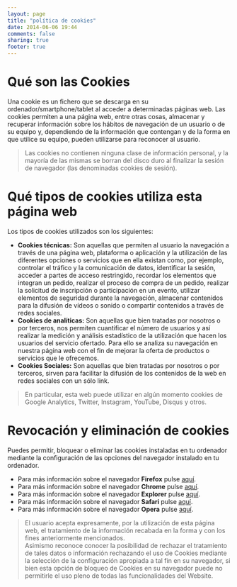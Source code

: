 ```yaml
---
layout: page
title: "política de cookies"
date: 2014-06-06 19:44
comments: false
sharing: true
footer: true
---
```

# Qué son las Cookies

Una cookie es un fichero que se descarga en su ordenador/smartphone/tablet al acceder a determinadas páginas web. Las cookies permiten a una página web, entre otras cosas, almacenar y recuperar información sobre los hábitos de navegación de un usuario o de su equipo y, dependiendo de la información que contengan y de la forma en que utilice su equipo, pueden utilizarse para reconocer al usuario.

> Las cookies no contienen ninguna clase de información personal, y la mayoría de las mismas se borran del disco duro al finalizar la sesión de navegador (las denominadas cookies de sesión).

# Qué tipos de cookies utiliza esta página web

Los tipos de cookies utilizados son los siguientes:

- **Cookies técnicas:** Son aquellas que permiten al usuario la navegación a través de una página web, plataforma o aplicación y la utilización de las diferentes opciones o servicios que en ella existan como, por ejemplo, controlar el tráfico y la comunicación de datos, identificar la sesión, acceder a partes de acceso restringido, recordar los elementos que integran un pedido, realizar el proceso de compra de un pedido, realizar la solicitud de inscripción o participación en un evento, utilizar elementos de seguridad durante la navegación, almacenar contenidos para la difusión de vídeos o sonido o compartir contenidos a través de redes sociales.
- **Cookies de analíticas:** Son aquellas que bien tratadas por nosotros o por terceros, nos permiten cuantificar el número de usuarios y así realizar la medición y análisis estadístico de la utilización que hacen los usuarios del servicio ofertado. Para ello se analiza su navegación en nuestra página web con el fin de mejorar la oferta de productos o servicios que le ofrecemos.
- **Cookies Sociales:** Son aquellas que bien tratadas por nosotros o por terceros, sirven para facilitar la difusión de los contenidos de la web en redes sociales con un sólo link.

> En particular, esta web puede utilizar en algún momento cookies de Google Analytics, Twitter, Instagram, YouTube, Disqus y otros.

# Revocación y eliminación de cookies

Puedes permitir, bloquear o eliminar las cookies instaladas en tu ordenador mediante la configuración de las opciones del navegador instalado en tu ordenador.

- Para más información sobre el navegador **Firefox** pulse [aquí](http://support.mozilla.org/es/kb/cookies-informacion-que-los-sitios-web-guardan-en-). 
- Para más información sobre el navegador **Chrome** pulse [aquí](https://support.google.com/chrome/answer/95647?hl=es).
- Para más información sobre el navegador **Explorer** pulse [aquí](http://windows.microsoft.com/es-es/internet-explorer/delete-manage-cookies#ie=ie-11).
- Para más información sobre el navegador **Safari** pulse [aquí](http://support.apple.com/kb/HT1677?viewlocale=es_ES&locale=es_ES).
- Para más información sobre el navegador **Opera** pulse [aquí](http://help.opera.com/Mac/12.10/es-LA/cookies.html).

> El usuario acepta expresamente, por la utilización de esta página web, el tratamiento de la información recabada en la forma y con los fines anteriormente mencionados.   
> Asimismo reconoce conocer la posibilidad de rechazar el tratamiento de tales datos o información rechazando el uso de Cookies mediante la selección de la configuración apropiada a tal fin en su navegador, si bien esta opción de bloqueo de Cookies en su navegador puede no permitirle el uso pleno de todas las funcionalidades del Website.
